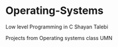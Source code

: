 # Operating-Systems
Low level Programming in C
Shayan Talebi

Projects from Operating systems class UMN
